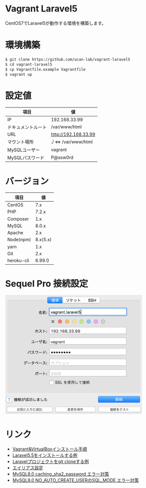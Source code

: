 # Vagrant Laravel5

CentOS7でLaravel5が動作する環境を構築します。

# 環境構築

```
$ git clone https://github.com/ucan-lab/vagrant-laravel5
$ cd vagrant-laravel5
$ cp Vagrantfile.example Vagrantfile
$ vagrant up
```

# 設定値

項目 | 値
--- | ---
IP | 192.168.33.99
ドキュメントルート | /var/www/html
URL | http://192.168.33.99
マウント場所 | ./ <=> /var/www/html
MySQLユーザー | vagrant
MySQLパスワード | P@ssw0rd

# バージョン

項目 | 値
--- | ---
CentOS | 7.x
PHP | 7.2.x
Composer | 1.x
MySQL | 8.0.x
Apache | 2.x
Node(npm) | 8.x(5.x)
yarn | 1.x
Git | 2.x
heroku-cli | 6.99.0

# Sequel Pro 接続設定

![Sequel Pro](sequelpro.png)

# リンク

- [Vagrant&VirtualBoxインストール手順](https://github.com/ucan-lab/vagrant-laravel5/wiki/mac-vagrant-virtualbox-install)
- [Laravel5.5をインストールする例](https://github.com/ucan-lab/vagrant-laravel5/wiki/laravel5.5-install-example)
- [Laravelプロジェクトをgit cloneする例](https://github.com/ucan-lab/vagrant-laravel5/wiki/laravel-project-git-clone-example)
- [エイリアス設定](https://github.com/ucan-lab/vagrant-laravel5/blob/master/provision/project/.bash_aliases)
- [MySQL8.0 caching_sha2_password エラー対策](https://github.com/ucan-lab/vagrant-laravel5/issues/4)
- [MySQL8.0 NO_AUTO_CREATE_USERのSQL_MODE エラー対策](https://github.com/ucan-lab/vagrant-laravel5/issues/5)
